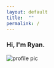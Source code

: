 ```yaml
---
layout: default
title:  ""
permalink: /
---
```


### Hi, I'm Ryan.

<img style="max-width: 90%;" src="https://user-images.githubusercontent.com/10540084/35239981-062ce7a4-ff80-11e7-89e2-1a3b6649177f.jpg" alt="profile pic">

<!--<ul>
  {% for post in site.posts %}
    <li>
      <a href="{{ post.url }}">{{ post.title }}</a>
      <p>{{ post.content }}</p>
    </li>
  {% endfor %}
</ul> -->
